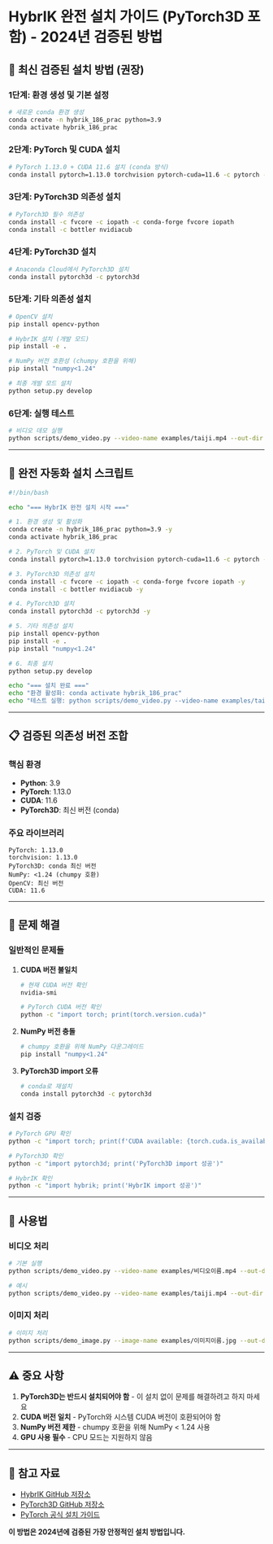# HybrIK 완전 설치 가이드 (PyTorch3D 포함) - 2024년 검증된 방법

## 🎯 최신 검증된 설치 방법 (권장)

### 1단계: 환경 생성 및 기본 설정
```bash
# 새로운 conda 환경 생성
conda create -n hybrik_186_prac python=3.9
conda activate hybrik_186_prac
```

### 2단계: PyTorch 및 CUDA 설치
```bash
# PyTorch 1.13.0 + CUDA 11.6 설치 (conda 방식)
conda install pytorch=1.13.0 torchvision pytorch-cuda=11.6 -c pytorch -c nvidia
```

### 3단계: PyTorch3D 의존성 설치
```bash
# PyTorch3D 필수 의존성
conda install -c fvcore -c iopath -c conda-forge fvcore iopath
conda install -c bottler nvidiacub
```

### 4단계: PyTorch3D 설치
```bash
# Anaconda Cloud에서 PyTorch3D 설치
conda install pytorch3d -c pytorch3d
```

### 5단계: 기타 의존성 설치
```bash
# OpenCV 설치
pip install opencv-python

# HybrIK 설치 (개발 모드)
pip install -e .

# NumPy 버전 호환성 (chumpy 호환을 위해)
pip install "numpy<1.24"

# 최종 개발 모드 설치
python setup.py develop
```

### 6단계: 실행 테스트
```bash
# 비디오 데모 실행
python scripts/demo_video.py --video-name examples/taiji.mp4 --out-dir results --save-img
```

---

## 🚀 완전 자동화 설치 스크립트

```bash
#!/bin/bash

echo "=== HybrIK 완전 설치 시작 ==="

# 1. 환경 생성 및 활성화
conda create -n hybrik_186_prac python=3.9 -y
conda activate hybrik_186_prac

# 2. PyTorch 및 CUDA 설치
conda install pytorch=1.13.0 torchvision pytorch-cuda=11.6 -c pytorch -c nvidia -y

# 3. PyTorch3D 의존성 설치
conda install -c fvcore -c iopath -c conda-forge fvcore iopath -y
conda install -c bottler nvidiacub -y

# 4. PyTorch3D 설치
conda install pytorch3d -c pytorch3d -y

# 5. 기타 의존성 설치
pip install opencv-python
pip install -e .
pip install "numpy<1.24"

# 6. 최종 설치
python setup.py develop

echo "=== 설치 완료 ==="
echo "환경 활성화: conda activate hybrik_186_prac"
echo "테스트 실행: python scripts/demo_video.py --video-name examples/taiji.mp4 --out-dir results --save-img"
```

---

## 📋 검증된 의존성 버전 조합

### 핵심 환경
- **Python**: 3.9
- **PyTorch**: 1.13.0
- **CUDA**: 11.6
- **PyTorch3D**: 최신 버전 (conda)

### 주요 라이브러리
```
PyTorch: 1.13.0
torchvision: 1.13.0
PyTorch3D: conda 최신 버전
NumPy: <1.24 (chumpy 호환)
OpenCV: 최신 버전
CUDA: 11.6
```

---

## 🔧 문제 해결

### 일반적인 문제들

1. **CUDA 버전 불일치**
   ```bash
   # 현재 CUDA 버전 확인
   nvidia-smi
   
   # PyTorch CUDA 버전 확인
   python -c "import torch; print(torch.version.cuda)"
   ```

2. **NumPy 버전 충돌**
   ```bash
   # chumpy 호환을 위해 NumPy 다운그레이드
   pip install "numpy<1.24"
   ```

3. **PyTorch3D import 오류**
   ```bash
   # conda로 재설치
   conda install pytorch3d -c pytorch3d
   ```

### 설치 검증
```bash
# PyTorch GPU 확인
python -c "import torch; print(f'CUDA available: {torch.cuda.is_available()}')"

# PyTorch3D 확인
python -c "import pytorch3d; print('PyTorch3D import 성공')"

# HybrIK 확인
python -c "import hybrik; print('HybrIK import 성공')"
```

---

## 📝 사용법

### 비디오 처리
```bash
# 기본 실행
python scripts/demo_video.py --video-name examples/비디오이름.mp4 --out-dir 결과폴더 --save-img

# 예시
python scripts/demo_video.py --video-name examples/taiji.mp4 --out-dir results --save-img
```

### 이미지 처리
```bash
# 이미지 처리
python scripts/demo_image.py --image-name examples/이미지이름.jpg --out-dir 결과폴더
```

---

## ⚠️ 중요 사항

1. **PyTorch3D는 반드시 설치되어야 함** - 이 설치 없이 문제를 해결하려고 하지 마세요
2. **CUDA 버전 일치** - PyTorch와 시스템 CUDA 버전이 호환되어야 함
3. **NumPy 버전 제한** - chumpy 호환을 위해 NumPy < 1.24 사용
4. **GPU 사용 필수** - CPU 모드는 지원하지 않음

---

## 🔗 참고 자료
- [HybrIK GitHub 저장소](https://github.com/jeffffffli/HybrIK)
- [PyTorch3D GitHub 저장소](https://github.com/facebookresearch/pytorch3d)
- [PyTorch 공식 설치 가이드](https://pytorch.org/get-started/locally/)

**이 방법은 2024년에 검증된 가장 안정적인 설치 방법입니다.**